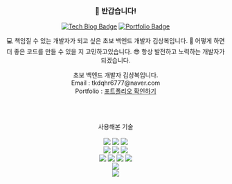  <div align="center">

### 👋 반갑습니다!

[![Tech Blog Badge](https://img.shields.io/badge/Blog-CC0000?style=flat-square&logo=Tesla&logoColor=white&link=https://airn3.tistory.com/)](https://airn3.tistory.com/) 
[![Portfolio Badge](https://img.shields.io/badge/Portfolio-ffffff?style=flat-square&logo=Notion&logoColor=black&link=https://drive.google.com/file/d/1DQe1oUbfbQ4vMKBMN74C4PZ05LnStX7X/view?usp=sharing)](https://drive.google.com/file/d/1DQe1oUbfbQ4vMKBMN74C4PZ05LnStX7X/view?usp=sharing)


💻 책임질 수 있는 개발자가 되고 싶은 초보 백엔드 개발자 김상복입니다.
🎨 어떻게 하면 더 좋은 코드를 만들 수 있을 지 고민하고있습니다.
😎 항상 발전하고 노력하는 개발자가 되겠습니다.
</div>


<div align="center">
  초보 백엔드 개발자 김상복입니다.<br>
  Email : tkdqhr6777@naver.com<br>
  Portfolio : <a href="https://drive.google.com/file/d/1DQe1oUbfbQ4vMKBMN74C4PZ05LnStX7X/view?usp=sharing">포트폴리오 확인하기</a>
</div>

<br><br>
<div align="center">
 사용해본 기술
</div>
<br>
<div align="center">
<img src="https://img.shields.io/badge/html5-E34F26?style=for-the-badge&logo=html5&logoColor=white">
<img src="https://img.shields.io/badge/css3-1572B6?style=for-the-badge&logo=css3&logoColor=white">
<img src="https://img.shields.io/badge/JavaScript-F7DF1E?style=for-the-badge&logo=JavaScript&logoColor=white">
</div>

<div align="center">
<img src="https://img.shields.io/badge/JAVA-FF9A00?style=for-the-badge&logo=JAVA&logoColor=white">
<img src="https://img.shields.io/badge/Spring-6DB33F?style=for-the-badge&logo=Spring&logoColor=white">
<img src="https://img.shields.io/badge/SpringBoot-006600?style=for-the-badge&logo=SpringBoot&logoColor=white">
</div>

<div align="center">
<img src="https://img.shields.io/badge/MySql-40AEF0?style=for-the-badge&logo=Mysql&logoColor=white">
<img src="https://img.shields.io/badge/Oracle-FF0000?style=for-the-badge&logo=Oracle&logoColor=white">
<img src="https://img.shields.io/badge/MyBatis-FF9E0F?style=for-the-badge&logo=MyBatis&logoColor=white">
<img src="https://img.shields.io/badge/JPA-EC1C24?style=for-the-badge&logo=JPA&logoColor=white">
</div>

<div align="center">
<img src="https://img.shields.io/badge/SpringSecurity-6DB33F?style=for-the-badge&logo=SpringSecurity&logoColor=white">
</div>

<div align="center">
<img src="https://img.shields.io/badge/Amazon EC2-FF9900?style=for-the-badge&logo=Amazon EC2&logoColor=white">
</div>

